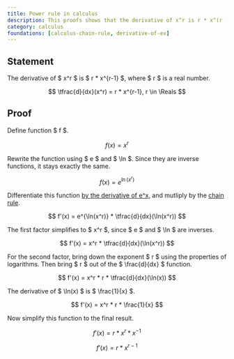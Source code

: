```yaml
---
title: Power rule in calculus
description: This proofs shows that the derivative of x^r is r * x^(r - 1).
category: calculus
foundations: [calculus-chain-rule, derivative-of-ex]
---
```


## Statement

The derivative of $ x^r $ is $ r \* x^{r-1} $, where $ r $ is a real number.

$$ \tfrac{d}{dx}(x^r) = r * x^{r-1}, r \in \Reals $$

## Proof

Define function $ f $.

$$ f(x) = x^r $$

Rewrite the function using $ e $ and $ \ln $. Since they are inverse functions, it stays exactly the same.

$$ f(x) = e^{\ln(x^r)} $$

Differentiate this function [by the derivative of e^x](/proofs/derivative-of-ex), and mutliply by the [chain rule](/proofs/calculus-chain-rule).

$$ f'(x) = e^{\ln(x^r)} * \tfrac{d}{dx}(\ln(x^r)) $$

The first factor simplifies to $ x^r $, since $ e $ and $ \ln $ are inverses.

$$ f'(x) = x^r * \tfrac{d}{dx}(\ln(x^r)) $$

For the second factor, bring down the exponent $ r $ using the properties of logarithms. Then bring $ r $ out of the $ \frac{d}{dx} $ function.

$$ f'(x) = x^r * r * \tfrac{d}{dx}(\ln(x)) $$

The derivative of $ \ln(x) $ is $ \frac{1}{x} $.

$$ f'(x) = x^r * r * \frac{1}{x} $$

Now simplify this function to the final result.

$$ f'(x) = r * x^r * x^{-1} $$

$$ f'(x) = r * x^{r - 1} $$
